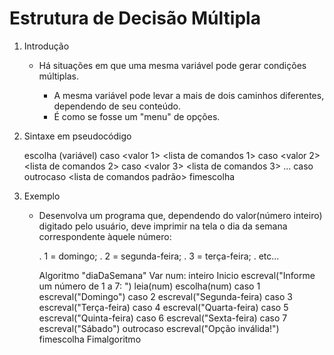 # Estrutura de Decisão Múltipla

1. Introdução

    - Há situações em que uma mesma variável pode gerar condições múltiplas.

        - A mesma variável pode levar a mais de dois caminhos diferentes, dependendo de seu conteúdo.
        - É como se fosse um "menu" de opções.

2. Sintaxe em pseudocódigo

    escolha (variável)
        caso <valor 1> <lista de comandos 1>
        caso <valor 2> <lista de comandos 2>
        caso <valor 3> <lista de comandos 3>
        ...
        caso <valor N> <lista de comandos N>
        outrocaso <lista de comandos padrão>
    fimescolha

3. Exemplo

    - Desenvolva um programa que, dependendo do valor(número inteiro) digitado pelo usuário, deve imprimir na tela o dia da semana correspondente àquele número:

        . 1 = domingo;
        . 2 = segunda-feira;
        . 3 = terça-feira;
        . etc...
    
        Algoritmo "diaDaSemana"
            Var num: inteiro
        Inicio
            escreval("Informe um número de 1 a 7: ")
            leia(num)
            escolha(num)
                caso 1 escreval("Domingo")
                caso 2 escreval("Segunda-feira)
                caso 3 escreval("Terça-feira)
                caso 4 escreval("Quarta-feira)
                caso 5 escreval("Quinta-feira)
                caso 6 escreval("Sexta-feira)
                caso 7 escreval("Sábado")
                outrocaso escreval("Opção inválida!")
            fimescolha
        Fimalgoritmo
